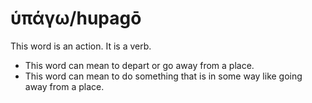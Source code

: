 # ὑπάγω/hupagō
This word is an action. It is a verb.

* This word can mean to depart or go away from a place.
* This word can mean to do something that is in some way like going away from a place.
